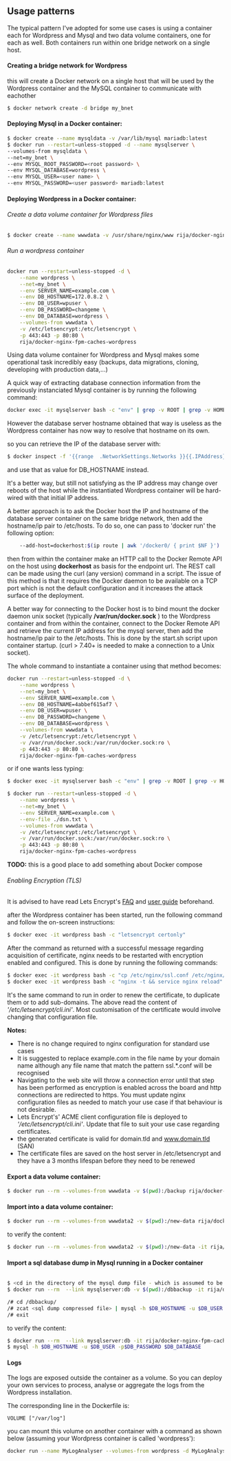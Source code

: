 ## Usage patterns

The typical pattern I've adopted for some use cases is using a container each for Wordpress and Mysql and two data volume containers, one for each as well. Both containers run within one bridge network on a single host.


#### Creating a bridge network for Wordpress

this will create a Docker network on a single host that will be used by the Wordpress container and the MySQL container to communicate with eachother

```bash
$ docker network create -d bridge my_bnet
```

#### Deploying Mysql in a Docker container:

```bash
$ docker create --name mysqldata -v /var/lib/mysql mariadb:latest
$ docker run --restart=unless-stopped -d --name mysqlserver \
--volumes-from mysqldata \
--net=my_bnet \
--env MYSQL_ROOT_PASSWORD=<root password> \
--env MYSQL_DATABASE=wordpress \
--env MYSQL_USER=<user name> \
--env MYSQL_PASSWORD=<user password> mariadb:latest
```

#### Deploying Wordpress in a Docker container:

###### Create a data volume container for Wordpress files

```bash
$ docker create --name wwwdata -v /usr/share/nginx/www rija/docker-nginx-fpm-caches-wordpress
```

###### Run a wordpress container
```bash
docker run --restart=unless-stopped -d \
	--name wordpress \
	--net=my_bnet \
	--env SERVER_NAME=example.com \
	--env DB_HOSTNAME=172.0.8.2 \
	--env DB_USER=wpuser \
	--env DB_PASSWORD=changeme \
	--env DB_DATABASE=wordpress \
	--volumes-from wwwdata \
	-v /etc/letsencrypt:/etc/letsencrypt \
	-p 443:443 -p 80:80 \
	rija/docker-nginx-fpm-caches-wordpress
```

Using data volume container for Wordpress and Mysql makes some operational task incredibly easy (backups, data migrations, cloning, developing with production data,...)

A quick way of extracting database connection information from the previously instanciated Mysql container is by running the following command:

```bash
docker exec -it mysqlserver bash -c "env" | grep -v ROOT | grep -v HOME | grep -v PWD | grep -v SHLVL | grep -v PATH | grep -v _=| sed "s/^/DB_/"
```

However the database server hostname obtained that way is useless as the Wordpress container has now way to resolve that hostname on its own.

so you can retrieve the IP of the database server with:

```bash
$ docker inspect -f '{{range  .NetworkSettings.Networks }}{{.IPAddress}}{{end}}' mysqlserver
```

and use that as value for DB_HOSTNAME instead.

It's a better way, but still not satisfying as the IP address may change over reboots of the host while the instantiated Wordpress container will be hard-wired with that initial IP address.

A better  approach is to ask the Docker host the IP and hostname of the database server container on the same bridge network, then add the hostname/ip pair to /etc/hosts.
To do so, one can pass to 'docker run' the following option:

```bash
	--add-host=dockerhost:$(ip route | awk '/docker0/ { print $NF }')
```

then from within the container make an HTTP call to the Docker Remote API on the host using **dockerhost** as basis for the endpoint url.
The REST call can be made using the curl (any version) command in a script. The issue of this method is that it requires the Docker daemon to be available on a TCP port which is not the default configuration and it increases the attack surface of the deployment.

A better way for connecting to the Docker host is to bind mount the docker daemon unix socket (typically  **/var/run/docker.sock** ) to the Wordpress container and from within the container, connect to the Docker Remote API and retrieve the current IP address for the mysql server, then add the hostname/ip pair to the /etc/hosts. This is done by the start.sh script upon container startup. (curl > 7.40+ is needed to make a connection to a Unix socket).

The whole command to instantiate a container using that method becomes:


```bash
docker run --restart=unless-stopped -d \
	--name wordpress \
	--net=my_bnet \
	--env SERVER_NAME=example.com \
	--env DB_HOSTNAME=4abbef615af7 \
	--env DB_USER=wpuser \
	--env DB_PASSWORD=changeme \
	--env DB_DATABASE=wordpress \
	--volumes-from wwwdata \
	-v /etc/letsencrypt:/etc/letsencrypt \
	-v /var/run/docker.sock:/var/run/docker.sock:ro \
	-p 443:443 -p 80:80 \
	rija/docker-nginx-fpm-caches-wordpress
```

or if one wants less typing:


```bash
$ docker exec -it mysqlserver bash -c "env" | grep -v ROOT | grep -v HOME | grep -v PWD | grep -v SHLVL | grep -v PATH | grep -v _=| sed "s/^/DB_/" > dsn.txt

$ docker run --restart=unless-stopped -d \
    --name wordpress \
    --net=my_bnet \
    --env SERVER_NAME=example.com \
    --env-file ./dsn.txt \
    --volumes-from wwwdata \
    -v /etc/letsencrypt:/etc/letsencrypt \
    -v /var/run/docker.sock:/var/run/docker.sock:ro \
    -p 443:443 -p 80:80 \
    rija/docker-nginx-fpm-caches-wordpress

```

**TODO:** this is a good place to add something about Docker compose

###### Enabling Encryption (TLS)

It is advised to have read Lets Encrypt's [FAQ](https://community.letsencrypt.org/c/docs/) and [user guide](https://letsencrypt.readthedocs.org/en/latest/index.html)  beforehand.

after the Wordpress container has been started, run the following command and follow the on-screen instructions:

```bash
$ docker exec -it wordpress bash -c "letsencrypt certonly"
```

After the command as returned with a successful message regarding acquisition of certificate, nginx needs to be restarted with encryption enabled and configured. This is done by running the following commands:

```bash
$ docker exec -it wordpress bash -c "cp /etc/nginx/ssl.conf /etc/nginx/ssl.example.com.conf"
$ docker exec -it wordpress bash -c "nginx -t && service nginx reload"
```
It's the same command to run in order to renew the certificate, to duplicate them or to add sub-domains. The above read the content of *'/etc/letsencrypt/cli.ini'*. Most customisation of the certificate would involve changing that configuration file.

**Notes:**
 * There is no change required to nginx configuration for standard use cases
 * It is suggested to replace example.com in the file name by your domain name although any file name that match the pattern ssl.*.conf will be recognised
 * Navigating to the web site will throw a connection error until that step has been performed as encryption is enabled across the board and http connections are redirected to https. You must update nginx configuration files as needed to match your use case if that behaviour is not desirable.
 * Lets Encrypt's' ACME client configuration file is deployed to *'/etc/letsencrypt/cli.ini'*. Update that file to suit your use case regarding certificates.
 * the generated certificate is valid for domain.tld and www.domain.tld (SAN)
 * The certificate files are saved on the host server in /etc/letsencrypt and they have a 3 months lifespan before they need to be renewed


#### Export a data volume container:

```bash
$ docker run --rm --volumes-from wwwdata -v $(pwd):/backup rija/docker-nginx-fpm-caches-wordpress tar -cvz  -f /backup/wwwdata.tar.gz /usr/share/nginx/www

```
#### Import into a data volume container:

```bash
$ docker run --rm --volumes-from wwwdata2 -v $(pwd):/new-data rija/docker-nginx-fpm-caches-wordpress bash -c 'cd / && tar xzvf /new-data/wwwdata.tar.gz'
```

to verify the content:

```bash
$ docker run --rm --volumes-from wwwdata2 -v $(pwd):/new-data -it rija/docker-nginx-fpm-caches-wordpress bash
```


#### Import a sql database dump in Mysql running in a Docker container

```bash

$ <cd in the directory of the mysql dump file - which is assumed to be a *.sql.gz compressed file here >
$ docker run --rm  --link mysqlserver:db -v $(pwd):/dbbackup -it rija/docker-nginx-fpm-caches-wordpress bash

/# cd /dbbackup/
/# zcat <sql dump compressed file> | mysql -h $DB_HOSTNAME -u $DB_USER -p$DB_PASSWORD $DB_DATABASE
/# exit
```

to verify the content:

```bash
$ docker run --rm  --link mysqlserver:db -it rija/docker-nginx-fpm-caches-wordpress bash
$ mysql -h $DB_HOSTNAME -u $DB_USER -p$DB_PASSWORD $DB_DATABASE
```

#### Logs

The logs are exposed outside the container as a volume.
So you can deploy your own services to process, analyse or aggregate the logs from the Wordpress installation.

The corresponding line in the Dockerfile is:

```
VOLUME ["/var/log"]
```

you can mount this volume on another container with a command as shown below (assuming your Wordpress container is called 'wordpress'):

```bash
docker run --name MyLogAnalyser --volumes-from wordpress -d MyLogAnalyserImage
```
